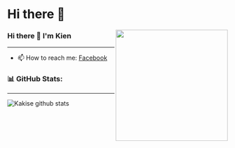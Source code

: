 # Hi there 👋

<div align="left">
  <a href="https://api.daily.dev/get?r=omBratteng" target="_blank">
    <img
      width="256"
      align="right"
      src="https://api.daily.dev/devcards/efbc60114ce047e4bf1daa59f724df61.png"
    />
  </a>
</div>


### Hi there 👋 I'm Kien
---
- 📫 How to reach me: [Facebook](https://fb.com/kien2929) 

### 📊 GitHub Stats:
---
![Kakise github stats](https://github-readme-stats.vercel.app/api?username=kien2929&theme=radical&show_icons=true&count_private=true)
